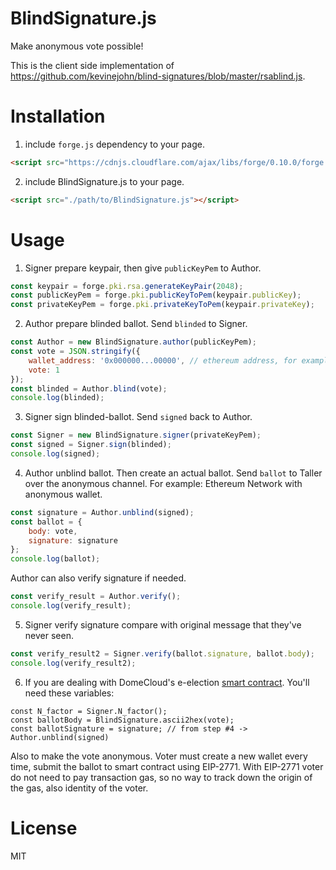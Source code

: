 # BlindSignature.js
Make anonymous vote possible!

This is the client side implementation of https://github.com/kevinejohn/blind-signatures/blob/master/rsablind.js.

# Installation

1. include `forge.js` dependency to your page.

```html
<script src="https://cdnjs.cloudflare.com/ajax/libs/forge/0.10.0/forge.min.js"></script>
```

2. include BlindSignature.js to your page.

```html
<script src="./path/to/BlindSignature.js"></script>
```

# Usage

1. Signer prepare keypair, then give `publicKeyPem` to Author.

```javascript
const keypair = forge.pki.rsa.generateKeyPair(2048);
const publicKeyPem = forge.pki.publicKeyToPem(keypair.publicKey);
const privateKeyPem = forge.pki.privateKeyToPem(keypair.privateKey);
```

2. Author prepare blinded ballot. Send `blinded` to Signer.

```javascript
const Author = new BlindSignature.author(publicKeyPem);
const vote = JSON.stringify({
    wallet_address: '0x000000...00000', // ethereum address, for example
    vote: 1
});
const blinded = Author.blind(vote);
console.log(blinded);
```

3. Signer sign blinded-ballot. Send `signed` back to Author.

```javascript
const Signer = new BlindSignature.signer(privateKeyPem);
const signed = Signer.sign(blinded);
console.log(signed);
```

4. Author unblind ballot. Then create an actual ballot. Send `ballot` to Taller over the anonymous channel. For example: Ethereum Network with anonymous wallet.

```javascript
const signature = Author.unblind(signed);
const ballot = {
    body: vote,
    signature: signature
};
console.log(ballot);
```

Author can also verify signature if needed.

```javascript
const verify_result = Author.verify();
console.log(verify_result);
```

5. Signer verify signature compare with original message that they've never seen.

```javascript
const verify_result2 = Signer.verify(ballot.signature, ballot.body);
console.log(verify_result2);
```

6. If you are dealing with DomeCloud's e-election [smart contract](https://gist.github.com/earthchie/68c5fdb86c41f1fe691a64f2d7314b9d). You'll need these variables:

```
const N_factor = Signer.N_factor();
const ballotBody = BlindSignature.ascii2hex(vote);
const ballotSignature = signature; // from step #4 -> Author.unblind(signed)
```

Also to make the vote anonymous. Voter must create a new wallet every time, submit the ballot to smart contract using EIP-2771. With EIP-2771 voter do not need to pay transaction gas, so no way to track down the origin of the gas, also identity of the voter.

# License
MIT

